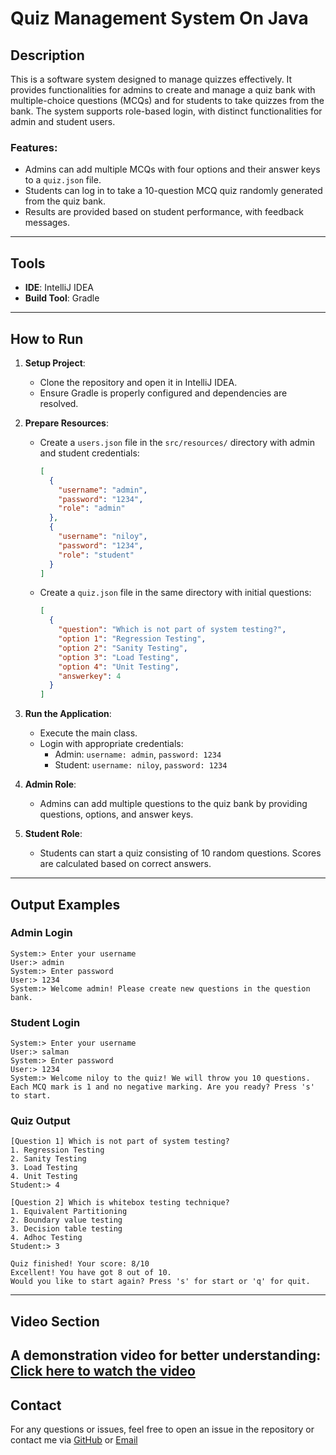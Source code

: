 # Quiz Management System On Java

## Description
This is a software system designed to manage quizzes effectively. It provides functionalities for admins to create and manage a quiz bank with multiple-choice questions (MCQs) and for students to take quizzes from the bank. The system supports role-based login, with distinct functionalities for admin and student users.

### Features:
- Admins can add multiple MCQs with four options and their answer keys to a `quiz.json` file.
- Students can log in to take a 10-question MCQ quiz randomly generated from the quiz bank.
- Results are provided based on student performance, with feedback messages.

---

## Tools
- **IDE**: IntelliJ IDEA
- **Build Tool**: Gradle

---

## How to Run

1. **Setup Project**:
   - Clone the repository and open it in IntelliJ IDEA.
   - Ensure Gradle is properly configured and dependencies are resolved.

2. **Prepare Resources**:
   - Create a `users.json` file in the `src/resources/` directory with admin and student credentials:
     ```json
     [
       {
         "username": "admin",
         "password": "1234",
         "role": "admin"
       },
       {
         "username": "niloy",
         "password": "1234",
         "role": "student"
       }
     ]
     ```
   - Create a `quiz.json` file in the same directory with initial questions:
     ```json
     [
       {
         "question": "Which is not part of system testing?",
         "option 1": "Regression Testing",
         "option 2": "Sanity Testing",
         "option 3": "Load Testing",
         "option 4": "Unit Testing",
         "answerkey": 4
       }
     ]
     ```

3. **Run the Application**:
   - Execute the main class.
   - Login with appropriate credentials:
     - Admin: `username: admin`, `password: 1234`
     - Student: `username: niloy`, `password: 1234`

4. **Admin Role**:
   - Admins can add multiple questions to the quiz bank by providing questions, options, and answer keys.

5. **Student Role**:
   - Students can start a quiz consisting of 10 random questions. Scores are calculated based on correct answers.

---

## Output Examples

### Admin Login
```plaintext
System:> Enter your username
User:> admin
System:> Enter password
User:> 1234
System:> Welcome admin! Please create new questions in the question bank.
```

### Student Login
```plaintext
System:> Enter your username
User:> salman
System:> Enter password
User:> 1234
System:> Welcome niloy to the quiz! We will throw you 10 questions. Each MCQ mark is 1 and no negative marking. Are you ready? Press 's' to start.
```

### Quiz Output
```plaintext
[Question 1] Which is not part of system testing?
1. Regression Testing
2. Sanity Testing
3. Load Testing
4. Unit Testing
Student:> 4

[Question 2] Which is whitebox testing technique?
1. Equivalent Partitioning
2. Boundary value testing
3. Decision table testing
4. Adhoc Testing
Student:> 3

Quiz finished! Your score: 8/10
Excellent! You have got 8 out of 10.
Would you like to start again? Press 's' for start or 'q' for quit.
```

---

## Video Section
A demonstration video for better understanding:
[Click here to watch the video](https://drive.google.com/file/d/1U2fotQTcmuZitHUgO2nnGj90F2JkHr6Q/view?usp=sharing)
---

## Contact
For any questions or issues, feel free to open an issue in the repository or contact me via [GitHub](https://github.com/niloycsejnu) or [Email](niloydatta0011@gmail.com)

